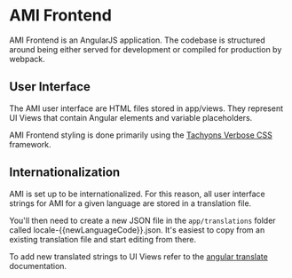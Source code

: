 # AMI Frontend
AMI Frontend is an AngularJS application. The codebase is structured around being either served for development or compiled for production by webpack.

## User Interface
The AMI user interface are HTML files stored in app/views. They represent UI Views that contain Angular elements and variable placeholders.

AMI Frontend styling is done primarily using the [Tachyons Verbose CSS](https://github.com/tachyons-css/tachyons-verbose/) framework.

## Internationalization
AMI is set up to be internationalized. For this reason, all user interface strings for AMI for a given language are stored in a translation file.

You'll then need to create a new JSON file in the `app/translations` folder called locale-{{newLanguageCode}}.json. It's easiest to copy from an existing translation file and start editing from there.

To add new translated strings to UI Views refer to the [angular translate](https://angular-translate.github.io/) documentation.